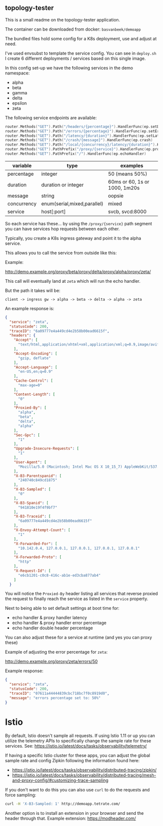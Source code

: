 ## topology-tester

This is a small readme on the topology-tester application.

The container can be downloaded from docker: `basvanbeek/demoapp`

The bundled files hold some config for a K8s deployment, use and adjust at
need.

I've used envsubst to template the service config. You can see in `deploy.sh`
I create 6 different deployments / services based on this single image. 

In this config set-up we have the following services in the demo namespace: 
- alpha
- beta
- gamma
- delta
- epsilon
- zeta

The following service endpoints are available:

```go
router.Methods("GET").Path("/headers/{percentage}").HandlerFunc(ep.setDoubleHeaders)
router.Methods("GET").Path("/errors/{percentage}").HandlerFunc(ep.setErrors)
router.Methods("GET").Path("/latency/{duration}").HandlerFunc(ep.setLatency)
router.Methods("GET").Path("/crash/{message}").HandlerFunc(ep.crash)
router.Methods("GET").Path("/local/{concurrency}/latency/{duration}").HandlerFunc(ep.emulateConcurrency)
router.Methods("GET").PathPrefix("/proxy/{service}").HandlerFunc(ep.proxy)
router.Methods("GET").PathPrefix("/").HandlerFunc(ep.echoHandler)
```

| variable | type | examples |
| --- | --- | --- |
| percentage | integer | 50 (means 50%)
| duration   | duration or integer | 60ms or 60, 1s or 1000, 1m20s
| message    | string | oopsie
| concurrency | enum(serial,mixed,parallel) | mixed
| service | host[:port] | svcb, svcd:8000

So each service has these... by using the `/proxy/{service}` path segment you
can have services hop requests between each other.

Typically, you create a K8s ingress gateway and point it to the alpha service.

This allows you to call the service from outside like this:

Example:

http://demo.example.org/proxy/beta/proxy/delta/proxy/alpha/proxy/zeta/

This call will eventually land at `zeta` which will run the echo handler.

But the path it takes will be:

```
client -> ingress gw -> alpha -> beta -> delta -> alpha -> zeta
```

An example response is:
```json
{
  "service": "zeta",
  "statusCode": 200,
  "traceID": "6a09777e4a449cd4e2b58b00ead6615f",
  "headers": {
    "Accept": [
      "text/html,application/xhtml+xml,application/xml;q=0.9,image/avif,image/webp,image/apng,*/*;q=0.8,application/signed-exchange;v=b3;q=0.9"
    ],
    "Accept-Encoding": [
      "gzip, deflate"
    ],
    "Accept-Language": [
      "en-US,en;q=0.9"
    ],
    "Cache-Control": [
      "max-age=0"
    ],
    "Content-Length": [
      "0"
    ],
    "Proxied-By": [
      "alpha",
      "beta",
      "delta",
      "alpha"
    ],
    "Sec-Gpc": [
      "1"
    ],
    "Upgrade-Insecure-Requests": [
      "1"
    ],
    "User-Agent": [
      "Mozilla/5.0 (Macintosh; Intel Mac OS X 10_15_7) AppleWebKit/537.36 (KHTML, like Gecko) Chrome/93.0.4577.63 Safari/537.36"
    ],
    "X-B3-Parentspanid": [
      "240740c849cd1875"
    ],
    "X-B3-Sampled": [
      "0"
    ],
    "X-B3-Spanid": [
      "941810e19f4f9bf7"
    ],
    "X-B3-Traceid": [
      "6a09777e4a449cd4e2b58b00ead6615f"
    ],
    "X-Envoy-Attempt-Count": [
      "1"
    ],
    "X-Forwarded-For": [
      "10.142.0.4, 127.0.0.1, 127.0.0.1, 127.0.0.1, 127.0.0.1"
    ],
    "X-Forwarded-Proto": [
      "http"
    ],
    "X-Request-Id": [
      "e6cb1201-c0c8-416c-ab1e-ed3cba877ab4"
    ]
  }
```

You will notice the `Proxied-By` header listing all services that reverse
proxied the request to finally reach the service as listed in the `service`
property.

Next to being able to set default settings at boot time for:
- echo handler & proxy handler latency
- echo handler & proxy handler error percentage
- echo handler double header percentage

You can also adjust these for a service at runtime (and yes you can proxy these)

Example of adjusting the error percentage for `zeta`:

http://demo.example.org/proxy/zeta/errors/50

Example response:
```json
{
  "service": "zeta",
  "statusCode": 200,
  "traceID": "07611a44444839cbc718bc7f0c8919d0",
  "message": "errors percentage set to: 50%"
}
```

# Istio

By default, Istio doesn't sample all requests. If using Istio 1.11 or up you
can utilize the telemetry APIs to specifically change the sample rate for these
services. See: https://istio.io/latest/docs/tasks/observability/telemetry/

If having a specific Istio cluster for these apps, you can adjust the global
sample rate and config Zipkin following the information found here:

- https://istio.io/latest/docs/tasks/observability/distributed-tracing/zipkin/
- https://istio.io/latest/docs/tasks/observability/distributed-tracing/mesh-and-proxy-config/#customizing-trace-sampling

If you don't want to do this you can also use `curl` to do the requests and
force sampling:

```sh
curl -H 'X-B3-Sampled: 1' http://demoapp.tetrate.com/
```

Another option is to install an extension in your browser and send the header
through that. Example extension: https://modheader.com/
